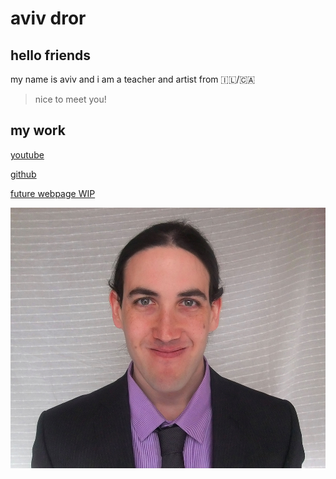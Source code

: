 # aviv dror

## hello friends

my name is aviv and i am a teacher and artist from :israel:/:canada:

> nice to meet you!

## my work

[youtube](https://www.youtube.com/channel/UCDc3QB1JAx8YrSOJdJ3E5-g)

[github](https://github.com/aviv82)

[future webpage WIP](https://aviv82.github.io/Homepage/)

![Aviv Dror](https://raw.githubusercontent.com/lab-antwerp-1/group-2/feature-intro-readme/pix/AvivDrorresized.jpg)
